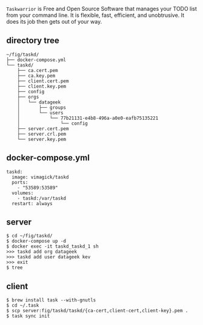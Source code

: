 `Taskwarrior` is Free and Open Source Software that manages your TODO list from
your command line. It is flexible, fast, efficient, and unobtrusive. It does
its job then gets out of your way.

## directory tree

```
~/fig/taskd/
├── docker-compose.yml
└── taskd/
    ├── ca.cert.pem
    ├── ca.key.pem
    ├── client.cert.pem
    ├── client.key.pem
    ├── config
    ├── orgs
    │   └── datageek
    │       ├── groups
    │       └── users
    │           └── 77b21131-e4b8-496a-a0e0-eafb75135221
    │               └── config
    ├── server.cert.pem
    ├── server.crl.pem
    └── server.key.pem
```

## docker-compose.yml

```
taskd:
  image: vimagick/taskd
  ports:
    - "53589:53589"
  volumes:
    - taskd:/var/taskd
  restart: always
```

## server

```
$ cd ~/fig/taskd/
$ docker-compose up -d
$ docker exec -it taskd_taskd_1 sh
>>> taskd add org datageek
>>> taskd add user datageek kev
>>> exit
$ tree
```

## client

```
$ brew install task --with-gnutls
$ cd ~/.task
$ scp server:fig/taskd/taskd/{ca-cert,client-cert,client-key}.pem .
$ task sync init
```
